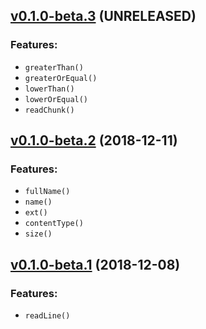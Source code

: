 ## [v0.1.0-beta.3](https://github.com/marxjmoura/inoutjs/releases/tag/v0.1.0-beta.3) (UNRELEASED)
### Features:
- `greaterThan()`
- `greaterOrEqual()`
- `lowerThan()`
- `lowerOrEqual()`
- `readChunk()`

## [v0.1.0-beta.2](https://github.com/marxjmoura/inoutjs/releases/tag/v0.1.0-beta.2) (2018-12-11)
### Features:
- `fullName()`
- `name()`
- `ext()`
- `contentType()`
- `size()`

## [v0.1.0-beta.1](https://github.com/marxjmoura/inoutjs/releases/tag/v0.1.0-beta.1) (2018-12-08)
### Features:
- `readLine()`
